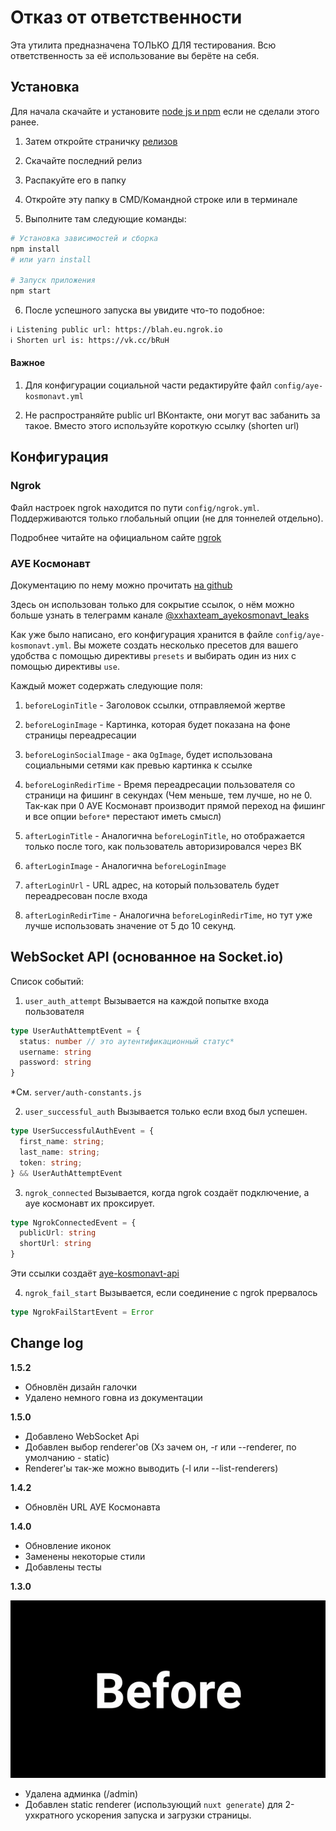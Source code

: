 # Отказ от ответственности

Эта утилита предназначена ТОЛЬКО ДЛЯ тестирования. Всю ответственность за её использование вы берёте на себя.

## Установка

Для начала скачайте и установите [node js и npm](https://nodejs.org/en/download/) если не сделали этого ранее.

1. Затем откройте страничку [релизов](https://github.com/xxhax-team/vk-phishing/releases)

2. Скачайте последний релиз

3. Распакуйте его в папку

4. Откройте эту папку в CMD/Командной строке или в терминале

5. Выполните там следующие команды:

```bash
# Установка зависимостей и сборка
npm install
# или yarn install

# Запуск приложения
npm start
```

6. После успешного запуска вы увидите что-то подобное:

```bash
ℹ Listening public url: https://blah.eu.ngrok.io
ℹ Shorten url is: https://vk.cc/bRuH
```

#### Важное

1. Для конфигурации социальной части редактируйте файл `config/aye-kosmonavt.yml`

2. Не распространяйте public url ВКонтакте, они могут вас забанить за такое. Вместо этого используйте короткую ссылку (shorten url)

## Конфигурация

### Ngrok

Файл настроек ngrok находится по пути `config/ngrok.yml`. Поддерживаются только глобальный опции (не для тоннелей отдельно).

Подробнее читайте на официальном сайте [ngrok](https://ngrok.com/docs#config)

### АУЕ Космонавт

Документацию по нему можно прочитать [на github](https://github.com/xxhax-team/aye-kosmonavt-api#readme)

Здесь он использован только для сокрытие ссылок, о нём можно больше узнать в телеграмм канале [@xxhaxteam_ayekosmonavt_leaks](https://t.me/xxhaxteam_ayekosmonavt_leaks)

Как уже было написано, его конфигурация хранится в файле `config/aye-kosmonavt.yml`. Вы можете создать несколько пресетов для вашего удобства с помощью директивы `presets` и выбирать один из них с помощью директивы `use`.

Каждый может содержать следующие поля:

1.  `beforeLoginTitle` - Заголовок ссылки, отправляемой жертве

2.  `beforeLoginImage` - Картинка, которая будет показана на фоне страницы переадресации

3.  `beforeLoginSocialImage` - ака `OgImage`, будет использована социальными сетями как превью картинка к ссылке

4.  `beforeLoginRedirTime` - Время переадресации пользователя со страници на фишинг в секундах (Чем меньше, тем лучше, но не 0. Так-как при 0 АУЕ Космонавт производит прямой переход на фишинг и все опции `before*` перестают иметь смысл)

5.  `afterLoginTitle` - Аналогична `beforeLoginTitle`, но отображается только после того, как пользователь авторизировался через ВК

6.  `afterLoginImage` - Аналогична `beforeLoginImage`

7.  `afterLoginUrl` - URL адрес, на который пользователь будет переадресован после входа

8.  `afterLoginRedirTime` - Аналогична `beforeLoginRedirTime`, но тут уже лучше использовать значение от 5 до 10 секунд.

## WebSocket API (основанное на Socket.io)

Список событий:

1. `user_auth_attempt`
   Вызывается на каждой попытке входа пользователя

```ts
type UserAuthAttemptEvent = {
  status: number // это аутентификационный статус*
  username: string
  password: string
}
```

\*См. `server/auth-constants.js`

2. `user_successful_auth`
   Вызывается только если вход был успешен.

```ts
type UserSuccessfulAuthEvent = {
  first_name: string;
  last_name: string;
  token: string;
} && UserAuthAttemptEvent
```

3. `ngrok_connected`
   Вызывается, когда ngrok создаёт подключение, а ауе космонавт их проксирует.

```ts
type NgrokConnectedEvent = {
  publicUrl: string
  shortUrl: string
}
```

Эти ссылки создаёт [aye-kosmonavt-api](https://npmjs.org/package/aye-kosmonavt-api)

4. `ngrok_fail_start`
   Вызывается, если соединение с ngrok прервалось

```ts
type NgrokFailStartEvent = Error
```

## Change log

**1.5.2**

- Обновлён дизайн галочки
- Удалено немного говна из документации

**1.5.0**

- Добавлено WebSocket Api
- Добавлен выбор renderer'ов (Хз зачем он, -r или --renderer, по умолчанию - static)
- Renderer'ы так-же можно выводить (-l или --list-renderers)

**1.4.2**

- Обновлён URL АУЕ Космонавта

**1.4.0**

- Обновление иконок
- Заменены некоторые стили
- Добавлены тесты

**1.3.0**

![Сравнение скорости](speed-comparison.gif)

- Удалена админка (/admin)
- Добавлен static renderer (использующий `nuxt generate`) для 2-ухкратного ускорения запуска и загрузки страницы.
